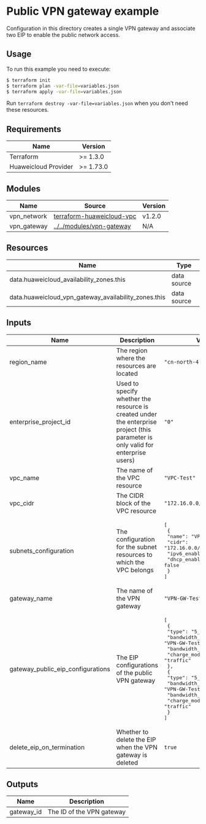 # Public VPN gateway example

Configuration in this directory creates a single VPN gateway and associate two EIP to enable the public network access.

## Usage

To run this example you need to execute:

```bash
$ terraform init
$ terraform plan -var-file=variables.json
$ terraform apply -var-file=variables.json
```

Run `terraform destroy -var-file=variables.json` when you don't need these resources.

## Requirements

| Name | Version |
|------|---------|
| Terraform | >= 1.3.0 |
| Huaweicloud Provider | >= 1.73.0 |

## Modules

<!-- markdownlint-disable MD013 -->
| Name | Source | Version |
|------|--------|---------|
| vpn_network | [terraform-huaweicloud-vpc](https://github.com/terraform-huaweicloud-modules/terraform-huaweicloud-vpc) | v1.2.0 |
| vpn_gateway | [../../modules/vpn-gateway](../../modules/vpn-gateway/README.md) | N/A |
<!-- markdownlint-enable MD013 -->

## Resources

| Name | Type |
|------|------|
| data.huaweicloud_availability_zones.this | data source |
| data.huaweicloud_vpn_gateway_availability_zones.this | data source |

## Inputs

<!-- markdownlint-disable MD013 -->
| Name | Description | Value |
|------|-------------|-------|
| region_name | The region where the resources are located | `"cn-north-4"` |
| enterprise_project_id | Used to specify whether the resource is created under the enterprise project (this parameter is only valid for enterprise users) | `"0"` |
| vpc_name | The name of the VPC resource | `"VPC-Test"` |
| vpc_cidr | The CIDR block of the VPC resource | `"172.16.0.0/24"` |
| subnets_configuration | The configuration for the subnet resources to which the VPC belongs | <pre>[<br>  {<br>    "name": "VPC-Subnet-Test",<br>    "cidr": "172.16.0.0/24",<br>    "ipv6_enabled": false,<br>    "dhcp_enabled": false<br>  }<br>]</pre> |
| gateway_name | The name of the VPN gateway | `"VPN-GW-Test"` |
| gateway_public_eip_configurations | The EIP configurations of the public VPN gateway | <pre>[<br>  {<br>    "type": "5_bgp",<br>    "bandwidth_name": "VPN-GW-Test-EIP-01",<br>    "bandwidth_size": 5,<br>    "charge_mode": "traffic"<br>  },<br>  {<br>    "type": "5_bgp",<br>    "bandwidth_name": "VPN-GW-Test-EIP-02",<br>    "bandwidth_size": 5,<br>    "charge_mode": "traffic"<br>  }<br>]</pre> |
| delete_eip_on_termination | Whether to delete the EIP when the VPN gateway is deleted | `true` |
<!-- markdownlint-enable MD013 -->

## Outputs

| Name | Description |
|------|-------------|
| gateway_id | The ID of the VPN gateway |
